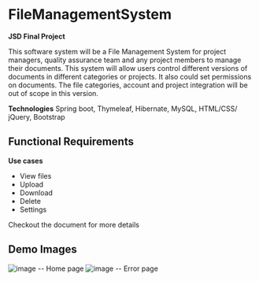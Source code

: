 # FileManagementSystem
**JSD Final Project**

This software system will be a File Management System for project managers, quality assurance team and any project members to manage their documents. This system 
will allow users control different versions of documents in different categories or projects. It also could set permissions on documents. 
The file categories, account and project integration will be out of scope in this version.

**Technologies** 
Spring boot, Thymeleaf, Hibernate, MySQL, HTML/CSS/ jQuery, Bootstrap

## Functional Requirements
**Use cases**
- View files
- Upload
- Download
- Delete
- Settings

Checkout the document for more details

## Demo Images

![image](https://user-images.githubusercontent.com/93693577/148666654-39f5e9bd-6d8b-4c71-85ea-f0f0f62b2b09.png)
-- Home page
![image](https://user-images.githubusercontent.com/93693577/148666665-dc9b0150-2c99-4a1b-9195-daca616bb77c.png)
-- Error page
